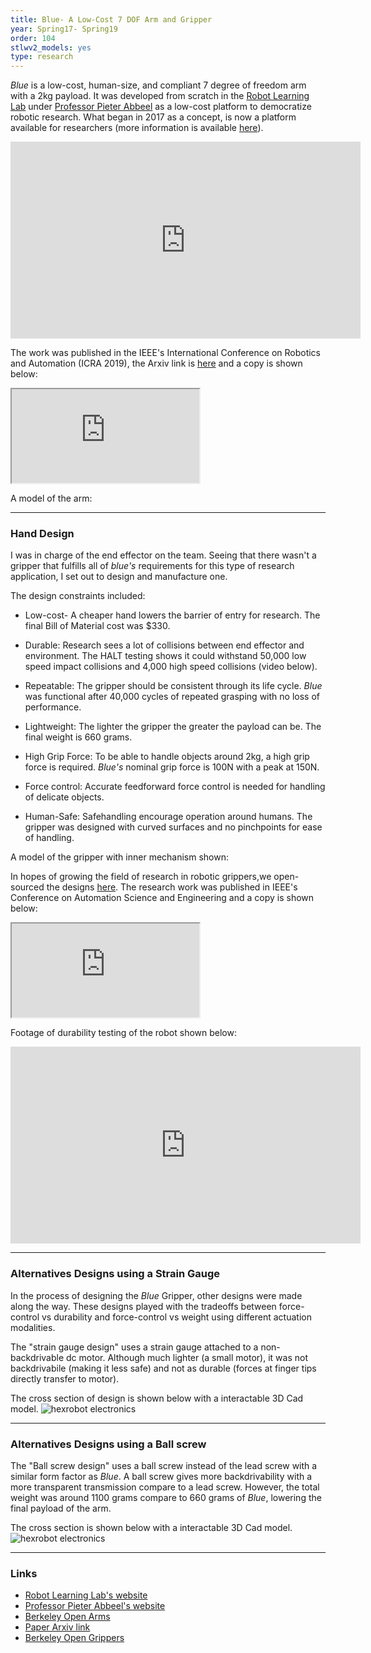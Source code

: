 ```yaml
---
title: Blue- A Low-Cost 7 DOF Arm and Gripper
year: Spring17- Spring19
order: 104
stlwv2_models: yes
type: research
---
```


*Blue* is a low-cost, human-size, and compliant 7 degree of freedom arm with a 2kg payload.
It was developed from scratch in the [Robot Learning Lab](http://rll.berkeley.edu/) under [Professor Pieter Abbeel](https://people.eecs.berkeley.edu/~pabbeel/) as a low-cost platform to democratize robotic research.
What began in 2017 as a concept, is now a platform available for researchers (more information is available [here](https://www.berkeleyopenarms.org/)).

<iframe width="560" height="315" src="https://www.youtube.com/embed/RCQNIgySaYw" frameborder="0" allow="accelerometer; autoplay; encrypted-media; gyroscope; picture-in-picture" allowfullscreen></iframe>

The work was published in the IEEE's International Conference on Robotics and Automation (ICRA 2019), the Arxiv link is [here](https://arxiv.org/abs/1904.03815) and a copy is shown below: 

<iframe src="https://drive.google.com/file/d/1BF0iX-mr0g-xxwFFcOnAoNCMtre2P8h1/preview"></iframe>

A model of the arm:
<div class="stlwv2-model" data-model-url="/website/assets/models/longboard_remote.stl"></div>
<!-- find and make stl -->

---
### Hand Design

I was in charge of the end effector on the team.
Seeing that there wasn't a gripper that fulfills all of *blue's* requirements for this type of research application, I set out to design and manufacture one.

The design constraints included:


- Low-cost- 
A cheaper hand lowers the barrier of entry for research. The final Bill of Material cost was $330.

- Durable: 
Research sees a lot of collisions between end effector and environment. The HALT testing shows it could withstand 50,000 low speed impact collisions and 4,000 high speed collisions (video below).

- Repeatable:
The gripper should be consistent through its life cycle. *Blue* was functional after 40,000 cycles of repeated grasping with no loss of performance.

- Lightweight:
The lighter the gripper the greater the payload can be. The final weight is 660 grams.

- High Grip Force:
To be able to handle objects around 2kg, a high grip force is required. *Blue's* nominal grip force is 100N with a peak at 150N.

- Force control:
Accurate feedforward force control is needed for handling of delicate objects.

- Human-Safe:
Safehandling encourage operation around humans. The gripper was designed with curved surfaces and no pinchpoints for ease of handling.


A model of the gripper with inner mechanism shown:
<div class="stlwv2-model" data-model-url="/website/assets/models/Compressed.STL"></div>
<!-- find and make stl -->


In hopes of growing the field of research in robotic grippers,we open-sourced the designs [here](https://berkeleyopengrippers.github.io/).
The research work was published in IEEE's Conference on Automation Science and Engineering and a copy is shown below:
<iframe src="https://drive.google.com/file/d/1LC0DirgkaY__70R6G0JBzAUYHXj9ZpEU/preview"></iframe>

Footage of durability testing of the robot shown below:
<iframe width="560" height="315" src="https://www.youtube.com/embed/3JgtpOue68Y" frameborder="0" allow="accelerometer; autoplay; encrypted-media; gyroscope; picture-in-picture" allowfullscreen></iframe>

---
### Alternatives Designs using a Strain Gauge


In the process of designing the *Blue* Gripper, other designs were made along the way.
These designs played with the tradeoffs between force-control vs durability and force-control vs weight using different actuation modalities.

The "strain gauge design" uses a strain gauge attached to a non-backdrivable dc motor.
Although much lighter (a small motor), it was not backdrivabile (making it less safe) and not as durable (forces at finger tips directly transfer to motor).

The cross section of design is shown below with a interactable 3D Cad model.
![hexrobot electronics](/website/assets/images/Hand1.jpg)
<div class="stlwv2-model" data-model-url="/website/assets/models/StrainHand.STL"></div>
<!-- find and make stl -->

---
### Alternatives Designs using a Ball screw


The "Ball screw design" uses a ball screw instead of the lead screw with a similar form factor as *Blue*.
A ball screw gives more backdrivability with a more transparent transmission compare to a lead screw.
However, the total weight was around 1100 grams compare to 660 grams of *Blue*, lowering the final payload of the arm.

The cross section is shown below with a interactable 3D Cad model.
![hexrobot electronics](/website/assets/images/Hand2.jpg)
<div class="stlwv2-model" data-model-url="/website/assets/models/longboard_remote.stl"></div>
<!-- find and make stl -->



---

### Links

- [Robot Learning Lab's website](http://rll.berkeley.edu/)
- [Professor Pieter Abbeel's website](https://people.eecs.berkeley.edu/~pabbeel/)
- [Berkeley Open Arms](https://www.berkeleyopenarms.org/)
- [Paper Arxiv link](https://arxiv.org/abs/1904.03815)
- [Berkeley Open Grippers](https://berkeleyopengrippers.github.io/)